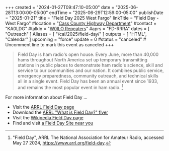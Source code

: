 +++
created = "2024-01-27T09:47:10-05:00"
date = "2025-06-28T13:00:00-05:00"
endTime = "2025-06-29T12:59:00-05:00"
publishDate = "2025-01-21"
title = "Field Day 2025 West Fargo"
linkTitle = "Field Day - West Fargo"
#location = "[Cass County Highway Department](#visit-our-field-day-site-location)"
#contact = "KA0LDG"
#talkIn = "[W0ILO Repeaters](/radios/)"
#aprs = "FD-RRRA"
dates = [ "Outreach" ]
Aliases = [ "/cal/2025/field-day/" ]
outputs = [ "HTML", "Calendar" ]
upcoming = "force"
update = 0
#status = "canceled"	# Uncomment line to mark this event as canceled	
+++
>Field Day is ham radio's open house. Every June, more than 40,000 hams
>throughout North America set up temporary transmitting stations in public
>places to demonstrate ham radio's science, skill and service to our
>communities and our nation. It combines public service, emergency
>preparedness, community outreach, and technical skills all in a single event.
>Field Day has been an annual event since 1933, and remains the most popular
>event in ham radio. [^1]

[^1]: "Field Day", ARRL The National Association for Amateur Radio, accessed May 27 2024, https://www.arrl.org/field-day.

For more information about Field Day ...

* Visit the [ARRL Field Day page](https://www.arrl.org/field-day)
* Download the [ARRL "What is Field Day?" flyer](http://www.arrl.org/files/file/Field-Day/2021/2_1-%20FD%20Flier%20-%20What%20is%20FD%20generic.pdf)
* Visit the [Wikipedia Field Day page](https://en.wikipedia.org/wiki/Field_Day_\(amateur_radio\))
* Find and visit [a Field Day Site near you](http://www.arrl.org/field-day-locator)

